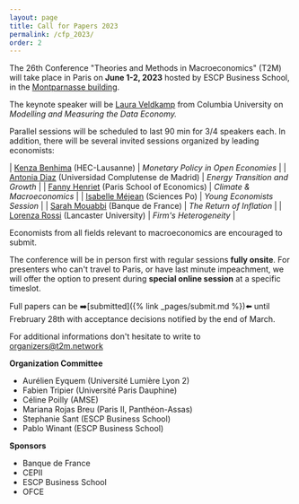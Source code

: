 ```yaml
---
layout: page
title: Call for Papers 2023
permalink: /cfp_2023/
order: 2
---
```


The 26th Conference "Theories and Methods in Macroeconomics" (T2M) will take place in Paris on 
__June 1-2, 2023__ hosted by ESCP Business School, in the [Montparnasse building](https://goo.gl/maps/pT7FvEVpHYiXapJo7).

The keynote speaker will be [Laura Veldkamp](https://www0.gsb.columbia.edu/faculty/lveldkamp/) from Columbia University on *Modelling and Measuring the Data Economy.*

Parallel sessions will be scheduled to last 90 min for 3/4 speakers each. In addition, there will be several invited sessions organized by leading economists:


| [Kenza Benhima](https://sites.google.com/site/benhimakenza/)                           (HEC-Lausanne)                    |  *Monetary Policy in Open Economies* |
| [Antonia Diaz](https://sites.google.com/site/antoniadiazwebsite/home)                (Universidad Complutense de Madrid) |  *Energy Transition and Growth*      |
| [Fanny Henriet](https://sites.google.com/site/fannyhenriet/)                        (Paris School of Economics)          |  *Climate & Macroeconomics*          |
| [Isabelle Méjean](http://www.isabellemejean.com/)                                   (Sciences Po)                        |  *Young Economists Session*          |
| [Sarah Mouabbi](https://sites.google.com/site/sarahmouabbi/)                        (Banque de France)                   |  *The Return of Inflation*           |
| [Lorenza Rossi](https://sites.google.com/a/unipv.it/lorenza-rossi/home?authuser=0)  (Lancaster University)               |  *Firm's Heterogeneity*              |

Economists from all fields relevant to macroeconomics are encouraged to submit.

The conference will be in person first with regular sessions __fully onsite__. For presenters who can't travel to Paris, or have last minute impeachment, we will offer the option to present during __special online session__ at a specific timeslot.

Full papers can be ➡️[submitted]({% link _pages/submit.md %})⬅️ until Frebruary 28th  with acceptance decisions notified by the end of March.

For additional informations don't hesitate to write to [organizers@t2m.network](organizers@t2m.network)

__Organization Committee__

- Aurélien Eyquem (Université Lumière Lyon 2)
- Fabien Tripier (Université Paris Dauphine)
- Céline Poilly (AMSE)
- Mariana Rojas Breu (Paris II, Panthéon-Assas)
- Stephanie Sant (ESCP Business School)
- Pablo Winant (ESCP Business School)

__Sponsors__

- Banque de France
- CEPII
- ESCP Business School
- OFCE
